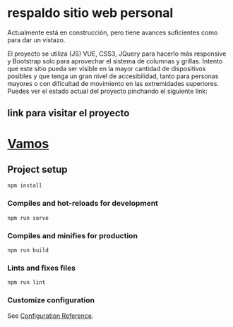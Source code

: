 # respaldo sitio web personal #
Actualmente está en construcción, pero tiene avances suficientes como para dar un vistazo.

El proyecto se utiliza (JS) VUE, CSS3, JQuery para hacerlo más responsive y Bootstrap solo para aprovechar el sistema de columnas y grillas.
Intento que este sitio pueda ser visible en la mayor cantidad de dispositivos posibles y que tenga un gran nivel de accesibilidad, tanto para personas mayores o con dificultad de movimiento en las extremidades superiores.
Puedes ver el estado actual del proyecto pinchando el siguiente link:

## link para visitar el proyecto ##
# [Vamos](web-personal-github-dj9jc759z-andres-s-bellos-projects.vercel.app) #


## Project setup
```
npm install
```

### Compiles and hot-reloads for development
```
npm run serve
```

### Compiles and minifies for production
```
npm run build
```

### Lints and fixes files
```
npm run lint
```

### Customize configuration
See [Configuration Reference](https://cli.vuejs.org/config/).
